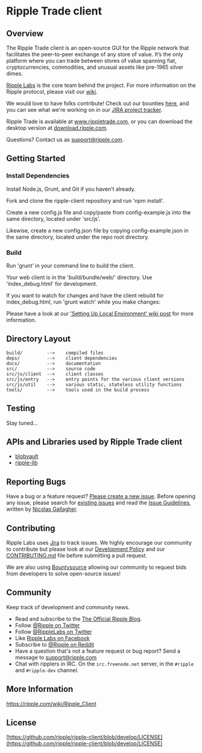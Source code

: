# Ripple Trade client

## Overview
The Ripple Trade client is an open-source GUI for the Ripple network that facilitates the peer-to-peer exchange of any store of value. It’s the only platform where you can trade between stores of value spanning fiat, cryptocurrencies, commodities, and unusual assets like pre-1965 silver dimes.

[Ripple Labs](https://ripplelabs.com) is the core team behind the project. For more information on the Ripple protocol, please visit our [wiki](https://ripple.com/wiki/).

We would love to have folks contribute! Check out our bounties [here](https://www.bountysource.com/teams/ripple/bounties), and you can see what we're working on in our [JIRA project tracker](https://ripplelabs.atlassian.net/browse/RT-2000?jql=project%20%3D%20RT).

Ripple Trade is available at www.rippletrade.com, or you can download the desktop version at [download.ripple.com](download.ripple.com).

Questions? Contact us as support@ripple.com.


## Getting Started

### Install Dependencies

Install Node.js, Grunt, and Git if you haven't already.

Fork and clone the ripple-client repository and run 'npm install'.

Create a new config.js file and copy/paste from config-example.js into the same directory, located under 'src/js'.

Likewise, create a new config.json file by copying config-example.json in the same directory, located under the repo root directory.

### Build

Run 'grunt' in your command line to build the client.

Your web client is in the 'build/bundle/web/' directory. Use 'index_debug.html' for development.

If you want to watch for changes and have the client rebuild for index_debug.html, run 'grunt watch' while you make changes:

Please have a look at our ['Setting Up Local Environment' wiki post](https://github.com/ripple/ripple-client/wiki/Setting-Up-Local-Environment) for more information.


## Directory Layout

	build/         -->    compiled files
	deps/          -->    client dependencies
	docs/          -->    documentation
	src/           -->    source code
	src/js/client  -->    client classes
	src/js/entry   -->    entry points for the various client versions
	src/js/util    -->    various static, stateless utility functions
	tools/         -->    tools used in the build process


## Testing

Stay tuned...


## APIs and Libraries used by Ripple Trade client

- [blobvault](https://github.com/ripple/ripple-blobvault)
- [ripple-lib](https://github.com/ripple/ripple-lib)


## Reporting Bugs

Have a bug or a feature request? [Please create a new issue](https://ripplelabs.atlassian.net/browse/WC). Before opening any issue, please search for [existing issues](https://ripplelabs.atlassian.net/browse/WC-1193?jql=project%20%3D%20WC) and read the [Issue Guidelines](https://github.com/rippleFoundation/ripple-client/blob/develop/CONTRIBUTING.md), written by [Nicolas Gallagher](https://github.com/necolas/).


## Contributing

Ripple Labs uses [Jira](https://ripplelabs.atlassian.net) to track issues. We highly encourage our community to contribute but please look at our [Development Policy](https://github.com/ripple/ripple-client/wiki/Development-Process-Policy) and our [CONTRIBUTING.md](https://github.com/ripple/ripple-client/blob/develop/CONTRIBUTING.md) file before submitting a pull request.

We are also using [Bountysource](https://www.bountysource.com/teams/ripple/bounties) allowing our community to request bids from developers to solve open-source issues!


## Community

Keep track of development and community news.

- Read and subscribe to the [The Official Ripple Blog](https://ripple.com/blog/).
- Follow [@Ripple on Twitter](https://twitter.com/ripple)
- Follow [@RippleLabs on Twitter](https://twitter.com/ripplelabs)
- Like [Ripple Labs on Facebook](https://facebook.com/ripplelabs)
- Subscribe to [@Ripple on Reddit](http://www.reddit.com/r/Ripple)
- Have a question that's not a feature request or bug report? Send a message to [support@ripple.com](mailto:support@ripple.com)
- Chat with ripplers in IRC. On the `irc.freenode.net` server, in the `#ripple` and `#ripple-dev` channel.


## More Information

https://ripple.com/wiki/Ripple_Client


## License

[https://github.com/ripple/ripple-client/blob/develop/LICENSE](https://github.com/ripple/ripple-client/blob/develop/LICENSE)
